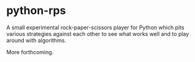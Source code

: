 # python-rps

A small experimental rock-paper-scissors player for Python which pits
various strategies against each other to see what works well and to play
around with algorithms.

More forthcoming.
